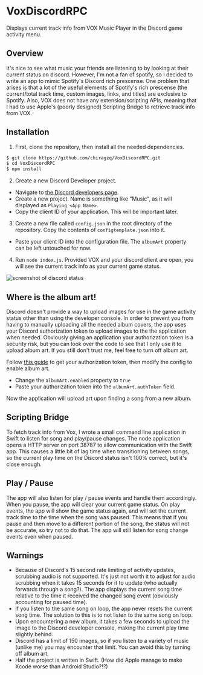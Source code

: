 # VoxDiscordRPC
Displays current track info from VOX Music Player in the Discord game activity menu.

## Overview
It's nice to see what music your friends are listening to by looking at their current status on discord. However, I'm not a fan of spotify, so I decided to write an app to mimic Spotify's Discord rich prescense. One problem that arises is that a lot of the useful elements of Spotify's rich prescense (the current/total track time, custom images, links, and titles) are exclusive to Spotify. Also, VOX does not have any extension/scripting APIs, meaning that I had to use Apple's (poorly designed) Scripting Bridge to retrieve track info from VOX.

## Installation
1.  First, clone the repository, then install all the needed dependencies.
```bash
$ git clone https://github.com/chiragzq/VoxDiscordRPC.git
$ cd VoxDiscordRPC
$ npm install
```
2. Create a new Discord Developer project.
  * Navigate to [the Discord developers page](https://discordapp.com/developers/applications/).
  * Create a new project. Name is something like "Music", as it will displayed as `Playing <App Name>`.
  * Copy the client ID of your application. This will be important later.
3. Create a new file called `config.json` in the root directory of the repository. Copy the contents of `configtemplate.json` into it.
  * Paste your client ID into the configuration file. The `albumArt` property can be left untouched for now.
4. Run `node index.js`. Provided VOX and your discord client are open, you will see the current track info as your current game status.
  
![screenshot of discord status](https://i.imgur.com/t8xI7rm.png)

## Where is the album art!
Discord doesn't provide a way to upload images for use in the game activity status other than using the developer console. In order to prevent you from having to manually uploading all the needed album covers, the app uses your Discord authorization token to upload images to the the application when needed. Obviously giving an application your authorization token is a security risk, but you can look over the code to see that I only use it to upload album art. If you still don't trust me, feel free to turn off album art.
  
Follow [this guide](https://discordhelp.net/discord-token) to get your authorization token, then modify the config to enable album art.
* Change the `albumArt.enabled` property to `true`
* Paste your authorization token into the `albumArt.authToken` field.

Now the application will upload art upon finding a song from a new album.

## Scripting Bridge
To fetch track info from Vox, I wrote a small command line application in Swift to listen for song and play/pause changes. The node application opens a HTTP server on port 38787 to allow communication with the Swift app. This causes a little bit of lag time when transitioning between songs, so the current play time on the Discord status isn't 100% correct, but it's close enough.

## Play / Pause
The app will also listen for play / pause events and handle them accordingly. When you pause, the app will clear your current game status. On play events, the app will show the game status again, and will set the current track time to the time when the song was paused. This means that if you pause and then move to a different portion of the song, the status will not be accurate, so try not to do that. The app will still listen for song change events even when paused. 

## Warnings
* Because of Discord's 15 second rate limiting of activity updates, scrubbing audio is not supported. It's just not worth it to adjust for audio scrubbing when it takes 15 seconds for it to update (who actually forwards through a song?). The app displays the current song time relative to the time it received the changed song event (obviously accounting for paused time).
* If you listen to the same song on loop, the app never resets the current song time. The solution to this is to not listen to the same song on loop.
* Upon encountering a new album, it takes a few seconds to upload the image to the Discord developer console, making the current play time slightly behind.
* Discord has a limit of 150 images, so if you listen to a variety of music (unlike me) you may encounter that limit. You can avoid this by turning off album art.
* Half the project is written in Swift. (How did Apple manage to make Xcode worse than Android Studio?!?)
